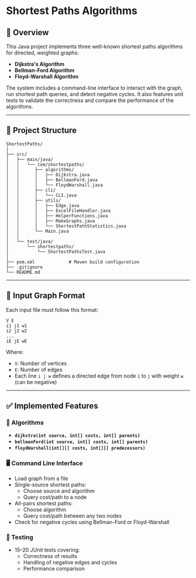 # Shortest Paths Algorithms

## 📌 Overview

This Java project implements three well-known shortest paths algorithms for directed, weighted graphs:

- **Dijkstra's Algorithm**
- **Bellman-Ford Algorithm**
- **Floyd-Warshall Algorithm**

The system includes a command-line interface to interact with the graph, run shortest path queries, and detect negative cycles. It also features unit tests to validate the correctness and compare the performance of the algorithms.

---

## 📁 Project Structure

```
ShortestPaths/
│
├── src/
│   ├── main/java/
│   │   └── com/shortestpaths/
│   │      ├── algorithms/
│   │      │   ├── Dijkstra.java
│   │      │   ├── BellmanFord.java
│   │      │   └── FloydWarshall.java
│   │      ├── cli/
│   │      │   └── CLI.java
│   │      ├── utils/
│   │      │   ├── Edge.java
│   │      │   ├── ExcelFileHandler.java
│   │      │   ├── HelperFunctions.java
│   │      │   ├── MakeGraphs.java
│   │      │   └── ShortestPathStatistics.java
│   │      └── Main.java
│   │
│   └── test/java/
│       └── shortestpaths/
│           └── ShortestPathsTest.java
│
├── pom.xml             # Maven build configuration
├── .gitignore
└── README.md
```

---

## 📄 Input Graph Format

Each input file must follow this format:

```
V E
i1 j1 w1
i2 j2 w2
...
iE jE wE
```

Where:

- `V`: Number of vertices
- `E`: Number of edges
- Each line `i j w` defines a directed edge from node `i` to `j` with weight `w` (can be negative)

---

## ✅ Implemented Features

### 🧠 Algorithms

- **`dijkstra(int source, int[] costs, int[] parents)`**
- **`bellmanFord(int source, int[] costs, int[] parents)`**
- **`floydWarshall(int[][] costs, int[][] predecessors)`**

### 🖥️ Command Line Interface

- Load graph from a file
- Single-source shortest paths:
  - Choose source and algorithm
  - Query cost/path to a node
- All-pairs shortest paths:
  - Choose algorithm
  - Query cost/path between any two nodes
- Check for negative cycles using Bellman-Ford or Floyd-Warshall

### 🧪 Testing

- 15–20 JUnit tests covering:
  - Correctness of results
  - Handling of negative edges and cycles
  - Performance comparison
